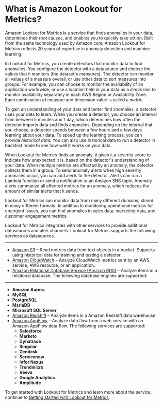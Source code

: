 # What is Amazon Lookout for Metrics?<a name="lookoutmetrics-welcome"></a>

Amazon Lookout for Metrics is a service that finds anomalies in your data, determines their root causes, and enables you to quickly take action\. Built from the same technology used by Amazon\.com, Amazon Lookout for Metrics reﬂects 20 years of expertise in anomaly detection and machine learning\.

In Lookout for Metrics, you create detectors that monitor data to find anomalies\. You configure the detector with a datasource and choose the values that it monitors \(the dataset's *measures*\)\. The detector can monitor all values of a measure overall, or use other data to sort measures into groups\. For example, you can choose to monitor the availability of an application worldwide, or use a location field in your data as a *dimension* to monitor availability separately in each AWS Region or Availability Zone\. Each combination of measure and dimension value is called a *metric*\.

To gain an understanding of your data and better find anomalies, a detector uses your data to learn\. When you create a detector, you choose an interval from between 5 minutes and 1 day, which determines how often the detector imports data and finds anomalies\. Depending on the interval that you choose, a detector spends between a few hours and a few days learning about your data\. To speed up the learning process, you can provide *historical data*\. You can also use historical data to run a detector in backtest mode to see how well it works on your data\.

When Lookout for Metrics finds an anomaly, it gives it a severity score to indicate how unexpected it is, based on the detector's understanding of your data\. When multiple metrics are affected by an anomaly, the detector collects them in a group\. To send anomaly alerts when high severity anomalies occur, you can add alerts to the detector\. Alerts can run a Lambda function or send a notification to an Amazon SNS topic\. Anomaly alerts summarize all affected metrics for an anomaly, which reduces the amount of similar alerts that it sends\.

Lookout for Metrics can monitor data from many different domains, stored in many different formats\. In addition to monitoring operational metrics for emergent issues, you can find anomalies in sales data, marketing data, and customer engagement metrics\.

Lookout for Metrics integrates with other services to provide additional datasources and alert channels\. Lookout for Metrics supports the following services as datasources\.

****
+ [Amazon S3](services-s3.md) – Read metrics data from text objects in a bucket\. Supports using historical data for training and testing a detector\.
+ [Amazon CloudWatch](services-cloudwatch.md) – Analyze CloudWatch metrics sent by an AWS service, AWS resource, or an application\.
+ [Amazon Relational Database Service \(Amazon RDS\)](services-rds.md) – Analyze items in a relational database\. The following database engines are supported:

****
  + **Amazon Aurora**
  + **MySQL**
  + **PostgreSQL**
  + **MariaDB**
  + **Microsoft SQL Server**
+ [Amazon Redshift](services-redshift.md) – Analyze items in a Amazon Redshift data warehouse\.
+ [Amazon AppFlow](services-appflow.md) – Analyze data flow from a web service with an Amazon AppFlow data flow\. The following services are supported:
  + **Salesforce**
  + **Marketo**
  + **Dynatrace**
  + **Singular**
  + **Zendesk**
  + **Servicenow**
  + **Infor Nexus**
  + **Trendmicro**
  + **Veeva**
  + **Google Analytics**
  + **Amplitude**

To get started with Lookout for Metrics and learn more about the service, continue to [Getting started with Lookout for Metrics](lookoutmetrics-gettingstarted.md)\. 